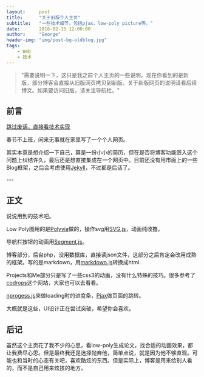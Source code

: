 ```yaml
---
layout:     post
title:      "关于旧版个人主页"
subtitle:   "一些技术细节，包括pjax，low-poly picture等。"
date:       2016-02-15 12:00:00
author:     "George"
header-img: "img/post-bg-oldblog.jpg"
tags:
    - Web
    - 技术
---
```


> "需要说明一下，这只是我之前个人主页的一些说明。现在你看到的是新版，部分博客会直接从旧版网页拷贝到新版。关于新版网页的说明请看后续博文。如果要访问旧版，请关注导航栏。"


## 前言

[跳过废话，直接看技术实现 ](#build)


春节不上班，闲来无事就在家里写了一个个人网页。



其实本意是想介绍一下自己，算是一份小小的简历，但在是否将博客功能嵌入这个问题上纠结许久，最后还是想直接集成在一个网页中。目前还没有用市面上的一些Blog框架，之后会考虑使用[Jekyll](http://jekyllrb.com)，不过都是后话了。


<p id = "build"></p>
---

## 正文

说说用到的技术吧。  

Low Poly图用的是[Polyvia](http://zhangwenli.com/Polyvia/)做的，操作svg用[SVG.js](http://svgjs.com)，动画纯收撸。

导航栏按钮的动画用[Segment.js](http://lmgonzalves.github.io/segment/)。

博客部分，后台php，没用数据库，直接读json文件，这部分之后肯定会改用成熟的框架。写的是markdown，用[markdown.js](https://github.com/evilstreak/markdown-js/)转换成html.

Projects和Me部分只是写了一些css3的动画，没有什么特殊的技巧。很多参考了[codrops](http://tympanus.net/codrops/category/tutorials/)这个网站，大家也可以去看看。

[nprogess.js](https://github.com/rstacruz/nprogress)来做loading时的进度条，[Pjax](https://github.com/defunkt/jquery-pjax)做页面的跳转。

大概就是这些，UI设计正在尝试突破，希望你会喜欢。



## 后记

虽然这个主页花了我不少的心思，看low-poly生成论文，找合适的动画效果，都让我费尽心思。但是最终我还是选择抛弃他，简单点说，就是因为他不够直观。可能也和当时的心态有关吧，喜欢酷炫的东西。但是实际上，博客是用来给别人看的，而不是自己用来炫技的地方。







